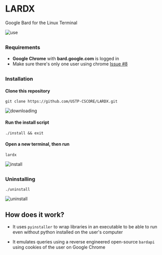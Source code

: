 # LARDX
Google Bard for the Linux Terminal

![use](https://github.com/USTP-CSCORE/LARDX/assets/26486389/7b220982-6449-4a82-8c3c-c22804616278)

<h2 align="center"></h2>

### Requirements
- **Google Chrome** with **bard.google.com** is logged in
- Make sure there's only one user using chrome [Issue #8](https://github.com/USTP-CSCORE/LARDX/issues/8)

<h2 align="center"></h2>

### Installation

#### Clone this repository
```
git clone https://github.com/USTP-CSCORE/LARDX.git
```
![downloading](https://github.com/USTP-CSCORE/LARDX/assets/26486389/b28e1b07-3f28-4c93-b5e2-de43b9c75cab)


#### Run the install script
```
./install && exit
```
#### Open a new terminal, then run
```
lardx
```
![install](https://github.com/USTP-CSCORE/LARDX/assets/26486389/1fa3d9f8-7230-417d-b52e-185bbc126f94)

<h2 align="center"></h2>

### Uninstalling
```
./uninstall
```
![uninstall](https://github.com/USTP-CSCORE/LARDX/assets/26486389/6e767e04-77dc-44b2-b7da-042ce5b2619c)

## How does it work?
- It uses `pyinstaller` to wrap libraries in an executable to be able to run even without python installed on the user's computer

- It emulates queries using a reverse engineered open-source `bardapi` using cookies of the user on Google Chrome
